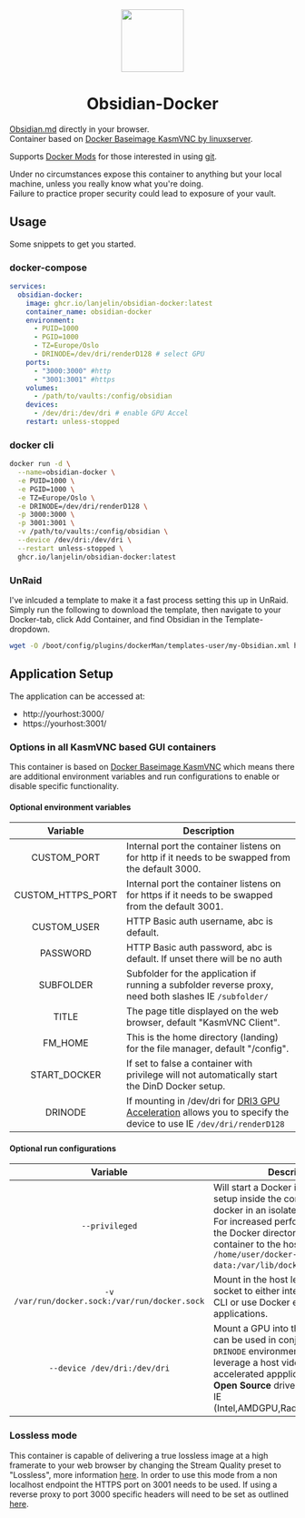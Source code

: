 <div align="center">
    <img src="https://avatars.githubusercontent.com/u/65011256?&v=4" width="110", height="110">
</div>
<h1 align="center">Obsidian-Docker</h1>

[Obsidian.md](https://obsidian.md/) directly in your browser.  
Container based on [Docker Baseimage KasmVNC by linuxserver](https://github.com/linuxserver/docker-baseimage-kasmvnc).  

Supports [Docker Mods](https://github.com/linuxserver/docker-mods) for those interested in using [git](https://github.com/linuxserver/docker-mods/tree/universal-git).  

Under no circumstances expose this container to anything but your local machine, unless you really know what you're doing.  
Failure to practice proper security could lead to exposure of your vault.  

## Usage

Some snippets to get you started.

### docker-compose

```yaml
services:
  obsidian-docker:
    image: ghcr.io/lanjelin/obsidian-docker:latest
    container_name: obsidian-docker
    environment:
      - PUID=1000
      - PGID=1000
      - TZ=Europe/Oslo
      - DRINODE=/dev/dri/renderD128 # select GPU
    ports:
      - "3000:3000" #http
      - "3001:3001" #https
    volumes:
      - /path/to/vaults:/config/obsidian
    devices:
      - /dev/dri:/dev/dri # enable GPU Accel
    restart: unless-stopped
```

### docker cli

```bash
docker run -d \
  --name=obsidian-docker \
  -e PUID=1000 \
  -e PGID=1000 \
  -e TZ=Europe/Oslo \
  -e DRINODE=/dev/dri/renderD128 \
  -p 3000:3000 \
  -p 3001:3001 \
  -v /path/to/vaults:/config/obsidian \
  --device /dev/dri:/dev/dri \
  --restart unless-stopped \
  ghcr.io/lanjelin/obsidian-docker:latest
```

### UnRaid
I've inlcuded a template to make it a fast process setting this up in UnRaid.  
Simply run the following to download the template, then navigate to your Docker-tab, click Add Container, and find Obsidian in the Template-dropdown.

```bash
wget -O /boot/config/plugins/dockerMan/templates-user/my-Obsidian.xml https://raw.githubusercontent.com/Lanjelin/docker-templates/main/lanjelin/obsidian.xml
```

## Application Setup

The application can be accessed at:

* http://yourhost:3000/
* https://yourhost:3001/

### Options in all KasmVNC based GUI containers

This container is based on [Docker Baseimage KasmVNC](https://github.com/linuxserver/docker-baseimage-kasmvnc) which means there are additional environment variables and run configurations to enable or disable specific functionality.

#### Optional environment variables

| Variable | Description |
| :----: | --- |
| CUSTOM_PORT | Internal port the container listens on for http if it needs to be swapped from the default 3000. |
| CUSTOM_HTTPS_PORT | Internal port the container listens on for https if it needs to be swapped from the default 3001. |
| CUSTOM_USER | HTTP Basic auth username, abc is default. |
| PASSWORD | HTTP Basic auth password, abc is default. If unset there will be no auth |
| SUBFOLDER | Subfolder for the application if running a subfolder reverse proxy, need both slashes IE `/subfolder/` |
| TITLE | The page title displayed on the web browser, default "KasmVNC Client". |
| FM_HOME | This is the home directory (landing) for the file manager, default "/config". |
| START_DOCKER | If set to false a container with privilege will not automatically start the DinD Docker setup. |
| DRINODE | If mounting in /dev/dri for [DRI3 GPU Acceleration](https://www.kasmweb.com/kasmvnc/docs/master/gpu_acceleration.html) allows you to specify the device to use IE `/dev/dri/renderD128` |

#### Optional run configurations

| Variable | Description |
| :----: | --- |
| `--privileged` | Will start a Docker in Docker (DinD) setup inside the container to use docker in an isolated environment. For increased performance mount the Docker directory inside the container to the host IE `-v /home/user/docker-data:/var/lib/docker`. |
| `-v /var/run/docker.sock:/var/run/docker.sock` | Mount in the host level Docker socket to either interact with it via CLI or use Docker enabled applications. |
| `--device /dev/dri:/dev/dri` | Mount a GPU into the container, this can be used in conjunction with the `DRINODE` environment variable to leverage a host video card for GPU accelerated appplications. Only **Open Source** drivers are supported IE (Intel,AMDGPU,Radeon,ATI,Nouveau) |

### Lossless mode

This container is capable of delivering a true lossless image at a high framerate to your web browser by changing the Stream Quality preset to "Lossless", more information [here](https://www.kasmweb.com/docs/latest/how_to/lossless.html#technical-background). In order to use this mode from a non localhost endpoint the HTTPS port on 3001 needs to be used. If using a reverse proxy to port 3000 specific headers will need to be set as outlined [here](https://github.com/linuxserver/docker-baseimage-kasmvnc#lossless).

